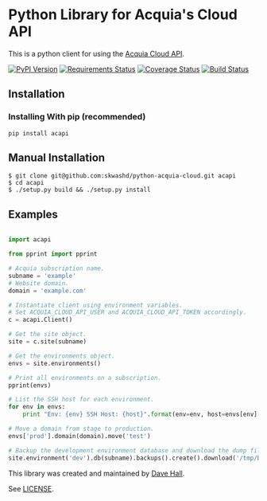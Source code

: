 # Python Library for Acquia's Cloud API

This is a python client for using the [Acquia Cloud API](https://cloudapi.acquia.com/).

[![PyPI Version](https://img.shields.io/pypi/v/acapi.svg)](https://pypi.org/project/acapi/)
[![Requirements Status](https://requires.io/github/skwashd/python-acquia-cloud/requirements.svg?branch=master)](https://requires.io/github/skwashd/python-acquia-cloud/requirements/?branch=master)
[![Coverage Status](https://coveralls.io/repos/skwashd/python-acquia-cloud/badge.svg?branch=master&service=github)](https://coveralls.io/github/skwashd/python-acquia-cloud?branch=master)
[![Build Status](https://travis-ci.org/skwashd/python-acquia-cloud.png)](https://travis-ci.org/skwashd/python-acquia-cloud)

## Installation

### Installing With pip (recommended)
`pip install acapi`

## Manual Installation
```
$ git clone git@github.com:skwashd/python-acquia-cloud.git acapi
$ cd acapi
$ ./setup.py build && ./setup.py install
```
## Examples

```python

import acapi

from pprint import pprint

# Acquia subscription name.
subname = 'example'
# Website domain.
domain = 'example.com'

# Instantiate client using environment variables.
# Set ACQUIA_CLOUD_API_USER and ACQUIA_CLOUD_API_TOKEN accordingly.
c = acapi.Client()

# Get the site object.
site = c.site(subname)

# Get the environments object.
envs = site.environments()

# Print all environments on a subscription.
pprint(envs)

# List the SSH host for each environment.
for env in envs:
    print "Env: {env} SSH Host: {host}".format(env=env, host=envs[env]['ssh_host'])

# Move a domain from stage to production.
envs['prod'].domain(domain).move('test')

# Backup the development environment database and download the dump file.
site.environment('dev').db(subname).backups().create().download('/tmp/backup.sql.gz')

```

This library was created and maintained by [Dave Hall](http://davehall.com.au).

See [LICENSE](LICENSE).

[1]: https://requires.io/github/skwashd/python-acquia-cloud/requirements/
[2]: https://requires.io/github/skwashd/python-acquia-cloud/requirements.svg?style=flat
